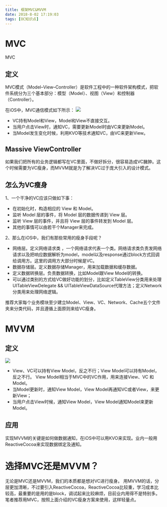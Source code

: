 ```yaml
---
title: 框架MVC&MVVM
date: 2018-8-02 17:19:03
tags: [OC知识点]
---
```

<meta name="referrer" content="no-referrer"/>

# MVC

MVC

## 定义

MVC模式（Model–View–Controller）是软件工程中的一种软件架构模式，把软件系统分为三个基本部分：模型（Model）、视图（View）和控制器（Controller）。

<!-- more -->

在iOS中，MVC通信模式如下所示：
![](https://upload-images.jianshu.io/upload_images/22877992-2110caa320a00a75.png?imageMogr2/auto-orient/strip%7CimageView2/2/w/1240)


*   VC持有Model和View，Model和View不直接交互。
*   当用户点击View时，通知VC，需要更新Model时由VC来更新Model。
*   当Model发生变化时候，利用KVO等技术通知VC，由VC来更新View。

## Massive ViewController

如果我们把所有的业务逻辑都写在VC里面，不做好拆分，很容易造成VC臃肿。这个时候需要为VC瘦身，而MVVM就是为了解决VC过于庞大引入的设计模式。

## 怎么为VC瘦身

1、一个干净的VC应该只做如下事：

*   在初始化时，构造相应的 View 和 Model。
*   监听 Model 层的事件，将 Model 层的数据传递到 View 层。
*   监听 View 层的事件，并且将 View 层的事件转发到 Model 层。
*   其他的事情可以由若干个Manager来完成。

2、那么在iOS中，我们有那些常用的瘦身手段呢？

*   网络层。定义网络请求类 ，一个网络请求代表一个类。网络请求类负责发网络请求以及把响应数据解析为model，model以及response通过block方式回调给调用方。这里的调用方大部分时候是VC。
*   数据存储层。定义数据存储Manager，用来加载数据和缓存数据。
*   定义数据转换层。负责数据转换，比如Model跟View Model的转换。
*   可以通过类别的方式给VC做好功能的划分，比如定义TableView分类用来处理UITableViewDelegate && UITableViewDataSource代理方法；定义Network分类用来处理网络逻辑。

推荐大家每个业务模块至少建立Model、View、VC、Network、Cache五个文件夹来分类代码，并且遵循上面原则来给VC瘦身。

# MVVM

## 定义

![](https://upload-images.jianshu.io/upload_images/22877992-b16875587e6e47c7.png?imageMogr2/auto-orient/strip%7CimageView2/2/w/1240)


*   View、VC可以持有View Model，反之不行；View Model可以持有Model，反之不行。 View Model相当于MVC中的VC作用，用来连接View、VC 和Model。
*   当Model更新时，通知View Model，View Model再通知VC或者View，来更新View；
*   当用户点击View时候，通知View Model，View Model通知Model来更新Model。

## 应用

实现MVVM的关键是如何做数据通知，在iOS中可以用KVO来实现。业内一般用ReactiveCocoa来实现数据绑定及通知。

# 选择MVC还是MVVM？

无论是MVC还是MVVM，我们的本质都是想对VC进行瘦身。
用MVVM的话，分层更加清晰，不过要引入ReactiveCocoa，ReactiveCocoa比较重，学习成本比较高，最重要的是用的是block，调试起来比较麻烦，目前业内用得不是特别多。
笔者推荐用MVC，按照上面介绍的VC瘦身方案来使用，这样轻量点。

